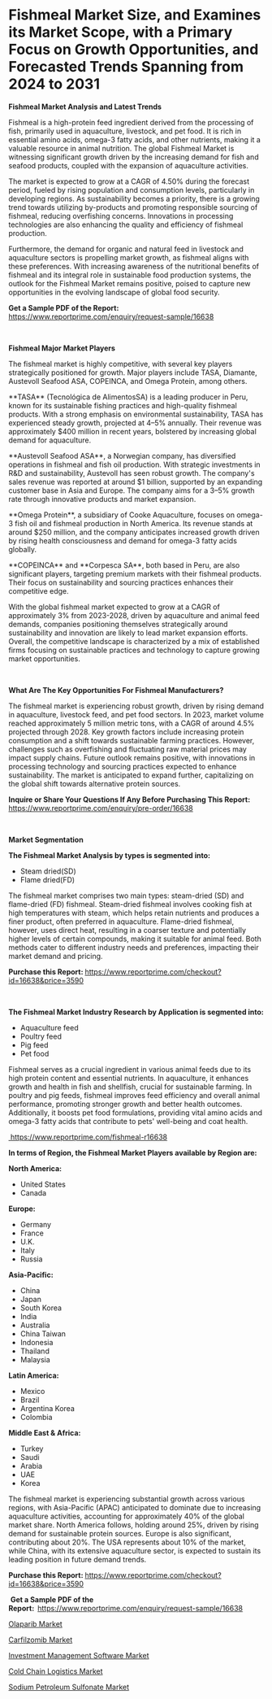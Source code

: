 <p><h1>Fishmeal Market Size, and Examines its Market Scope, with a Primary Focus on Growth Opportunities, and Forecasted Trends Spanning from 2024 to 2031</h1></p><p><strong>Fishmeal Market Analysis and Latest Trends</strong></p>
<p><p>Fishmeal is a high-protein feed ingredient derived from the processing of fish, primarily used in aquaculture, livestock, and pet food. It is rich in essential amino acids, omega-3 fatty acids, and other nutrients, making it a valuable resource in animal nutrition. The global Fishmeal Market is witnessing significant growth driven by the increasing demand for fish and seafood products, coupled with the expansion of aquaculture activities.</p><p>The market is expected to grow at a CAGR of 4.50% during the forecast period, fueled by rising population and consumption levels, particularly in developing regions. As sustainability becomes a priority, there is a growing trend towards utilizing by-products and promoting responsible sourcing of fishmeal, reducing overfishing concerns. Innovations in processing technologies are also enhancing the quality and efficiency of fishmeal production.</p><p>Furthermore, the demand for organic and natural feed in livestock and aquaculture sectors is propelling market growth, as fishmeal aligns with these preferences. With increasing awareness of the nutritional benefits of fishmeal and its integral role in sustainable food production systems, the outlook for the Fishmeal Market remains positive, poised to capture new opportunities in the evolving landscape of global food security.</p></p>
<p><strong>Get a Sample PDF of the Report:&nbsp;</strong> <a href="https://www.reportprime.com/enquiry/request-sample/16638?utm_campaign=1838&utm_medium=2&utm_source=Github&utm_content=ia&utm_term=23112024&utm_id=fishmeal">https://www.reportprime.com/enquiry/request-sample/16638</a></p>
<p>&nbsp;</p>
<p><strong>Fishmeal Major Market Players</strong></p>
<p><p>The fishmeal market is highly competitive, with several key players strategically positioned for growth. Major players include TASA, Diamante, Austevoll Seafood ASA, COPEINCA, and Omega Protein, among others.</p><p>**TASA** (Tecnológica de AlimentosSA) is a leading producer in Peru, known for its sustainable fishing practices and high-quality fishmeal products. With a strong emphasis on environmental sustainability, TASA has experienced steady growth, projected at 4–5% annually. Their revenue was approximately $400 million in recent years, bolstered by increasing global demand for aquaculture.</p><p>**Austevoll Seafood ASA**, a Norwegian company, has diversified operations in fishmeal and fish oil production. With strategic investments in R&D and sustainability, Austevoll has seen robust growth. The company's sales revenue was reported at around $1 billion, supported by an expanding customer base in Asia and Europe. The company aims for a 3–5% growth rate through innovative products and market expansion.</p><p>**Omega Protein**, a subsidiary of Cooke Aquaculture, focuses on omega-3 fish oil and fishmeal production in North America. Its revenue stands at around $250 million, and the company anticipates increased growth driven by rising health consciousness and demand for omega-3 fatty acids globally.</p><p>**COPEINCA** and **Corpesca SA**, both based in Peru, are also significant players, targeting premium markets with their fishmeal products. Their focus on sustainability and sourcing practices enhances their competitive edge.</p><p>With the global fishmeal market expected to grow at a CAGR of approximately 3% from 2023-2028, driven by aquaculture and animal feed demands, companies positioning themselves strategically around sustainability and innovation are likely to lead market expansion efforts. Overall, the competitive landscape is characterized by a mix of established firms focusing on sustainable practices and technology to capture growing market opportunities.</p></p>
<p>&nbsp;</p>
<p><strong>What Are The Key Opportunities For Fishmeal Manufacturers?</strong></p>
<p><p>The fishmeal market is experiencing robust growth, driven by rising demand in aquaculture, livestock feed, and pet food sectors. In 2023, market volume reached approximately 5 million metric tons, with a CAGR of around 4.5% projected through 2028. Key growth factors include increasing protein consumption and a shift towards sustainable farming practices. However, challenges such as overfishing and fluctuating raw material prices may impact supply chains. Future outlook remains positive, with innovations in processing technology and sourcing practices expected to enhance sustainability. The market is anticipated to expand further, capitalizing on the global shift towards alternative protein sources.</p></p>
<p><strong>Inquire or Share Your Questions If Any Before Purchasing This Report:</strong> <a href="https://www.reportprime.com/enquiry/pre-order/16638?utm_campaign=1838&utm_medium=2&utm_source=Github&utm_content=ia&utm_term=23112024&utm_id=fishmeal">https://www.reportprime.com/enquiry/pre-order/16638</a></p>
<p>&nbsp;</p>
<p><strong>Market Segmentation</strong></p>
<p><strong>The Fishmeal Market Analysis by types is segmented into:</strong></p>
<p><ul><li>Steam dried(SD)</li><li>Flame dried(FD)</li></ul></p>
<p><p>The fishmeal market comprises two main types: steam-dried (SD) and flame-dried (FD) fishmeal. Steam-dried fishmeal involves cooking fish at high temperatures with steam, which helps retain nutrients and produces a finer product, often preferred in aquaculture. Flame-dried fishmeal, however, uses direct heat, resulting in a coarser texture and potentially higher levels of certain compounds, making it suitable for animal feed. Both methods cater to different industry needs and preferences, impacting their market demand and pricing.</p></p>
<p><strong>Purchase this Report:&nbsp;</strong><a href="https://www.reportprime.com/checkout?id=16638&price=3590&utm_campaign=1838&utm_medium=2&utm_source=Github&utm_content=ia&utm_term=23112024&utm_id=fishmeal">https://www.reportprime.com/checkout?id=16638&price=3590</a></p>
<p>&nbsp;</p>
<p><strong>The Fishmeal Market Industry Research by Application is segmented into:</strong></p>
<p><ul><li>Aquaculture feed</li><li>Poultry feed</li><li>Pig feed</li><li>Pet food</li></ul></p>
<p><p>Fishmeal serves as a crucial ingredient in various animal feeds due to its high protein content and essential nutrients. In aquaculture, it enhances growth and health in fish and shellfish, crucial for sustainable farming. In poultry and pig feeds, fishmeal improves feed efficiency and overall animal performance, promoting stronger growth and better health outcomes. Additionally, it boosts pet food formulations, providing vital amino acids and omega-3 fatty acids that contribute to pets' well-being and coat health.</p></p>
<p><a href="https://www.reportprime.com/fishmeal-r16638?utm_campaign=1838&utm_medium=2&utm_source=Github&utm_content=ia&utm_term=23112024&utm_id=fishmeal">&nbsp;https://www.reportprime.com/fishmeal-r16638</a></p>
<p><strong>In terms of Region, the Fishmeal Market Players available by Region are:</strong></p>
<p>
    <p> <strong> North America: </strong>
        <ul>
            <li>United States</li>
            <li>Canada</li>
        </ul>
        </p> 
    <p> <strong> Europe: </strong>
        <ul>
            <li>Germany</li>
            <li>France</li>
            <li>U.K.</li>
            <li>Italy</li>
            <li>Russia</li>
        </ul>
        </p> 
    <p> <strong> Asia-Pacific: </strong>
        <ul>
            <li>China</li>
            <li>Japan</li>
            <li>South Korea</li>
            <li>India</li>
            <li>Australia</li>
            <li>China Taiwan</li>
            <li>Indonesia</li>
            <li>Thailand</li>
            <li>Malaysia</li>
        </ul>
        </p> 
    <p> <strong> Latin America: </strong>
        <ul>
            <li>Mexico</li>
            <li>Brazil</li>
            <li>Argentina Korea</li>
            <li>Colombia</li>
        </ul>
        </p> 
    <p> <strong> Middle East & Africa: </strong>
        <ul>
            <li>Turkey</li>
            <li>Saudi</li>
            <li>Arabia</li>
            <li>UAE</li>
            <li>Korea</li>
        </ul>
    </p>
    </p>
<p><p>The fishmeal market is experiencing substantial growth across various regions, with Asia-Pacific (APAC) anticipated to dominate due to increasing aquaculture activities, accounting for approximately 40% of the global market share. North America follows, holding around 25%, driven by rising demand for sustainable protein sources. Europe is also significant, contributing about 20%. The USA represents about 10% of the market, while China, with its extensive aquaculture sector, is expected to sustain its leading position in future demand trends.</p></p>
<p><strong>Purchase this Report: </strong><a href="https://www.reportprime.com/checkout?id=16638&price=3590&utm_campaign=1838&utm_medium=2&utm_source=Github&utm_content=ia&utm_term=23112024&utm_id=fishmeal">https://www.reportprime.com/checkout?id=16638&price=3590</a></p>
<p>&nbsp;<strong>Get a Sample PDF of the Report:&nbsp;&nbsp;</strong><a href="https://www.reportprime.com/enquiry/request-sample/16638?utm_campaign=1838&utm_medium=2&utm_source=Github&utm_content=ia&utm_term=23112024&utm_id=fishmeal">https://www.reportprime.com/enquiry/request-sample/16638</a></p>
<p><strong></strong></p>
<p><p><a href="https://www.linkedin.com/pulse/growth-forecast-olaparib-market-competitive-landscape-anticipated-wrdme?utm_campaign=1838&utm_medium=2&utm_source=Github&utm_content=ia&utm_term=23112024&utm_id=fishmeal">Olaparib Market</a></p><p><a href="https://www.linkedin.com/pulse/regional-adaptations-global-carfilzomib-market-trends-overview-al5le?utm_campaign=1838&utm_medium=2&utm_source=Github&utm_content=ia&utm_term=23112024&utm_id=fishmeal">Carfilzomib Market</a></p><p><a href="https://issuu.com/reportprime-2/docs/investment-management-software-mark_9fe2dc27be8f51?utm_campaign=1838&utm_medium=2&utm_source=Github&utm_content=ia&utm_term=23112024&utm_id=fishmeal">Investment Management Software Market</a></p><p><a href="https://issuu.com/reportprime-2/docs/cold-chain-logistics-market-size-20_096825ab905339?utm_campaign=1838&utm_medium=2&utm_source=Github&utm_content=ia&utm_term=23112024&utm_id=fishmeal">Cold Chain Logistics Market</a></p><p><a href="https://github.com/pizolina/Market-Research-Report-List-6/blob/main/sodium-petroleum-sulfonate-market.md?utm_campaign=1838&utm_medium=2&utm_source=Github&utm_content=ia&utm_term=23112024&utm_id=fishmeal">Sodium Petroleum Sulfonate Market</a></p></p>